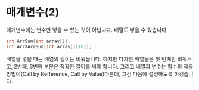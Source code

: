 # 매개변수(2)

매개변수에는 변수만 넣을 수 있는 것이 아닙니다. 배열도 넣을 수 있습니다

```c
int ArrSum(int array[]);
int ArrXArrSum(int array[][10]);
```

배열을 넣을 때는 배열의 길이는 비워둡니다. 하지만 다차원 배열들은 첫 번째만 비워두고, 2번째, 3번째 부분은 정확한 길이를 써야 합니다. 그리고 배열과 변수는 함수의 작동방법이(Call by Refference, Call by Value)다른데, 그건 다음에 설명하도록 하겠습니다.